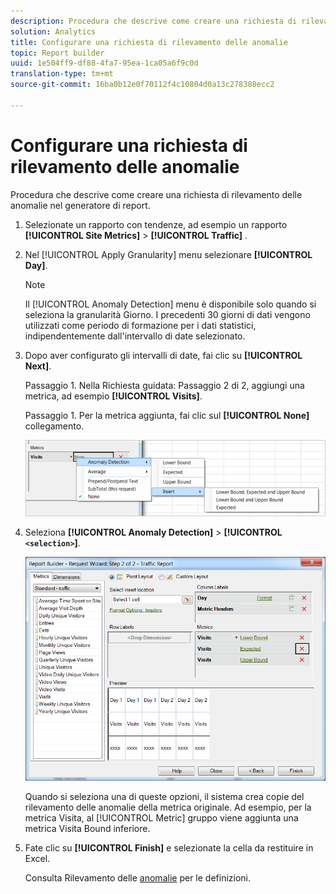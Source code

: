 ```yaml
---
description: Procedura che descrive come creare una richiesta di rilevamento delle anomalie nel generatore di report.
solution: Analytics
title: Configurare una richiesta di rilevamento delle anomalie
topic: Report builder
uuid: 1e504ff9-df88-4fa7-95ea-1ca05a6f9c0d
translation-type: tm+mt
source-git-commit: 16ba0b12e0f70112f4c10804d0a13c278388ecc2

---
```



# Configurare una richiesta di rilevamento delle anomalie

Procedura che descrive come creare una richiesta di rilevamento delle anomalie nel generatore di report.

1. Selezionate un rapporto con tendenze, ad esempio un rapporto **[!UICONTROL Site Metrics]** &gt; **[!UICONTROL Traffic]** .
1. Nel [!UICONTROL Apply Granularity] menu selezionare **[!UICONTROL Day]**.

   >[!NOTE]
   >
   >Il [!UICONTROL Anomaly Detection] menu è disponibile solo quando si seleziona la granularità Giorno. I precedenti 30 giorni di dati vengono utilizzati come periodo di formazione per i dati statistici, indipendentemente dall'intervallo di date selezionato.

1. Dopo aver configurato gli intervalli di date, fai clic su **[!UICONTROL Next]**.

   Passaggio 1. Nella Richiesta guidata: Passaggio 2 di 2, aggiungi una metrica, ad esempio **[!UICONTROL Visits]**.

   Passaggio 1. Per la metrica aggiunta, fai clic sul **[!UICONTROL None]** collegamento.

   ![Risultato passaggio](assets/anomaly_select.png)

1. Seleziona **[!UICONTROL Anomaly Detection]** &gt; **[!UICONTROL `<selection>`]**.

   ![Informazioni sul passaggio](assets/anomaly_visit.png)

   Quando si seleziona una di queste opzioni, il sistema crea copie del rilevamento delle anomalie della metrica originale. Ad esempio, per la metrica Visita, al [!UICONTROL Metric] gruppo viene aggiunta una metrica Visita Bound inferiore.
1. Fate clic su **[!UICONTROL Finish]** e selezionate la cella da restituire in Excel.

   Consulta Rilevamento delle [anomalie](/help/analyze/analysis-workspace/virtual-analyst/c-anomaly-detection/anomaly-detection.md) per le definizioni.
